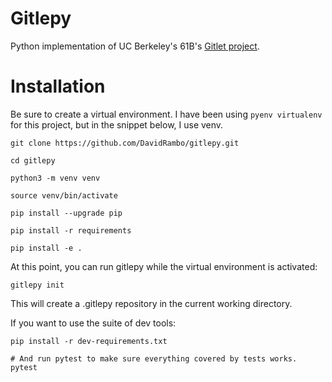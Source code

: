 # Gitlepy
Python implementation of UC Berkeley's 61B's [Gitlet project](https://sp21.datastructur.es/materials/proj/proj2/proj2).

# Installation

Be sure to create a virtual environment.
I have been using `pyenv virtualenv` for this project, but in the snippet below, I use venv.

```
git clone https://github.com/DavidRambo/gitlepy.git

cd gitlepy

python3 -m venv venv

source venv/bin/activate

pip install --upgrade pip

pip install -r requirements

pip install -e .
```

At this point, you can run gitlepy while the virtual environment is activated:
```
gitlepy init
```
This will create a .gitlepy repository in the current working directory.

If you want to use the suite of dev tools:
```
pip install -r dev-requirements.txt

# And run pytest to make sure everything covered by tests works.
pytest
```
